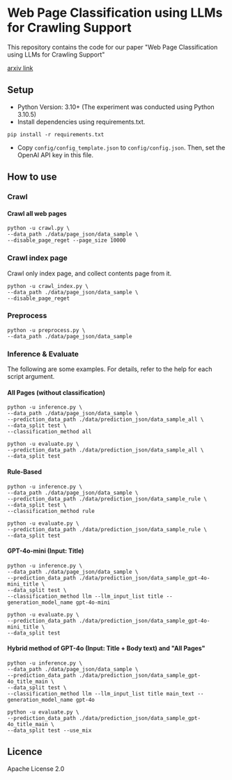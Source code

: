 # Web Page Classification using LLMs for Crawling Support

This repository contains the code for our paper "Web Page Classification using LLMs for Crawling Support"

[arxiv link](https://arxiv.org/abs/2505.06972)


## Setup

- Python Version: 3.10+ (The experiment was conducted using Python 3.10.5)
- Install dependencies using requirements.txt.
```
pip install -r requirements.txt
```
- Copy `config/config_template.json` to `config/config.json`. Then, set the OpenAI API key in this file.

## How to use

### Crawl

#### Crawl all web pages
```
python -u crawl.py \
--data_path ./data/page_json/data_sample \
--disable_page_reget --page_size 10000
```

### Crawl index page

Crawl only index page, and collect contents page from it.
```
python -u crawl_index.py \
--data_path ./data/page_json/data_sample \
--disable_page_reget
```

### Preprocess

```
python -u preprocess.py \
--data_path ./data/page_json/data_sample
```

### Inference & Evaluate

The following are some examples. For details, refer to the help for each script argument.

#### All Pages (without classification)

```
python -u inference.py \
--data_path ./data/page_json/data_sample \
--prediction_data_path ./data/prediction_json/data_sample_all \
--data_split test \
--classification_method all

python -u evaluate.py \
--prediction_data_path ./data/prediction_json/data_sample_all \
--data_split test
```

#### Rule-Based

```
python -u inference.py \
--data_path ./data/page_json/data_sample \
--prediction_data_path ./data/prediction_json/data_sample_rule \
--data_split test \
--classification_method rule

python -u evaluate.py \
--prediction_data_path ./data/prediction_json/data_sample_rule \
--data_split test
```

#### GPT-4o-mini (Input: Title)

```
python -u inference.py \
--data_path ./data/page_json/data_sample \
--prediction_data_path ./data/prediction_json/data_sample_gpt-4o-mini_title \
--data_split test \
--classification_method llm --llm_input_list title --generation_model_name gpt-4o-mini

python -u evaluate.py \
--prediction_data_path ./data/prediction_json/data_sample_gpt-4o-mini_title \
--data_split test
```

#### Hybrid method of GPT-4o (Input: Title + Body text) and "All Pages"

```
python -u inference.py \
--data_path ./data/page_json/data_sample \
--prediction_data_path ./data/prediction_json/data_sample_gpt-4o_title_main \
--data_split test \
--classification_method llm --llm_input_list title main_text --generation_model_name gpt-4o

python -u evaluate.py \
--prediction_data_path ./data/prediction_json/data_sample_gpt-4o_title_main \
--data_split test --use_mix
```

## Licence
Apache License 2.0